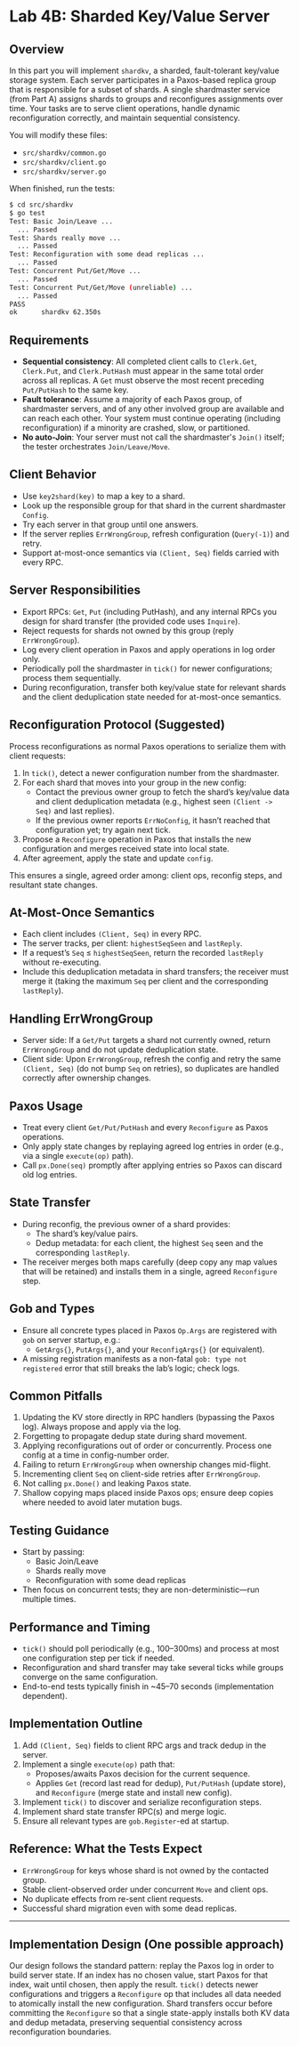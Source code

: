 # Lab 4B: Sharded Key/Value Server

## Overview

In this part you will implement `shardkv`, a sharded, fault-tolerant key/value storage system. Each server participates in a Paxos-based replica group that is responsible for a subset of shards. A single shardmaster service (from Part A) assigns shards to groups and reconfigures assignments over time. Your tasks are to serve client operations, handle dynamic reconfiguration correctly, and maintain sequential consistency.

You will modify these files:
- `src/shardkv/common.go`
- `src/shardkv/client.go`
- `src/shardkv/server.go`

When finished, run the tests:

```bash
$ cd src/shardkv
$ go test
Test: Basic Join/Leave ...
  ... Passed
Test: Shards really move ...
  ... Passed
Test: Reconfiguration with some dead replicas ...
  ... Passed
Test: Concurrent Put/Get/Move ...
  ... Passed
Test: Concurrent Put/Get/Move (unreliable) ...
  ... Passed
PASS
ok      shardkv 62.350s
```

## Requirements

- **Sequential consistency**: All completed client calls to `Clerk.Get`, `Clerk.Put`, and `Clerk.PutHash` must appear in the same total order across all replicas. A `Get` must observe the most recent preceding `Put/PutHash` to the same key.
- **Fault tolerance**: Assume a majority of each Paxos group, of shardmaster servers, and of any other involved group are available and can reach each other. Your system must continue operating (including reconfiguration) if a minority are crashed, slow, or partitioned.
- **No auto-Join**: Your server must not call the shardmaster's `Join()` itself; the tester orchestrates `Join/Leave/Move`.

## Client Behavior

- Use `key2shard(key)` to map a key to a shard.
- Look up the responsible group for that shard in the current shardmaster `Config`.
- Try each server in that group until one answers.
- If the server replies `ErrWrongGroup`, refresh configuration (`Query(-1)`) and retry.
- Support at-most-once semantics via `(Client, Seq)` fields carried with every RPC.

## Server Responsibilities

- Export RPCs: `Get`, `Put` (including PutHash), and any internal RPCs you design for shard transfer (the provided code uses `Inquire`).
- Reject requests for shards not owned by this group (reply `ErrWrongGroup`).
- Log every client operation in Paxos and apply operations in log order only.
- Periodically poll the shardmaster in `tick()` for newer configurations; process them sequentially.
- During reconfiguration, transfer both key/value state for relevant shards and the client deduplication state needed for at-most-once semantics.

## Reconfiguration Protocol (Suggested)

Process reconfigurations as normal Paxos operations to serialize them with client requests:
1. In `tick()`, detect a newer configuration number from the shardmaster.
2. For each shard that moves into your group in the new config:
   - Contact the previous owner group to fetch the shard’s key/value data and client deduplication metadata (e.g., highest seen `(Client -> Seq)` and last replies).
   - If the previous owner reports `ErrNoConfig`, it hasn’t reached that configuration yet; try again next tick.
3. Propose a `Reconfigure` operation in Paxos that installs the new configuration and merges received state into local state.
4. After agreement, apply the state and update `config`.

This ensures a single, agreed order among: client ops, reconfig steps, and resultant state changes.

## At-Most-Once Semantics

- Each client includes `(Client, Seq)` in every RPC.
- The server tracks, per client: `highestSeqSeen` and `lastReply`.
- If a request’s `Seq` ≤ `highestSeqSeen`, return the recorded `lastReply` without re-executing.
- Include this deduplication metadata in shard transfers; the receiver must merge it (taking the maximum `Seq` per client and the corresponding `lastReply`).

## Handling ErrWrongGroup

- Server side: If a `Get/Put` targets a shard not currently owned, return `ErrWrongGroup` and do not update deduplication state.
- Client side: Upon `ErrWrongGroup`, refresh the config and retry the same `(Client, Seq)` (do not bump `Seq` on retries), so duplicates are handled correctly after ownership changes.

## Paxos Usage

- Treat every client `Get/Put/PutHash` and every `Reconfigure` as Paxos operations.
- Only apply state changes by replaying agreed log entries in order (e.g., via a single `execute(op)` path).
- Call `px.Done(seq)` promptly after applying entries so Paxos can discard old log entries.

## State Transfer

- During reconfig, the previous owner of a shard provides:
  - The shard’s key/value pairs.
  - Dedup metadata: for each client, the highest `Seq` seen and the corresponding `lastReply`.
- The receiver merges both maps carefully (deep copy any map values that will be retained) and installs them in a single, agreed `Reconfigure` step.

## Gob and Types

- Ensure all concrete types placed in Paxos `Op.Args` are registered with `gob` on server startup, e.g.:
  - `GetArgs{}`, `PutArgs{}`, and your `ReconfigArgs{}` (or equivalent).
- A missing registration manifests as a non-fatal `gob: type not registered` error that still breaks the lab’s logic; check logs.

## Common Pitfalls

1. Updating the KV store directly in RPC handlers (bypassing the Paxos log). Always propose and apply via the log.
2. Forgetting to propagate dedup state during shard movement.
3. Applying reconfigurations out of order or concurrently. Process one config at a time in config-number order.
4. Failing to return `ErrWrongGroup` when ownership changes mid-flight.
5. Incrementing client `Seq` on client-side retries after `ErrWrongGroup`.
6. Not calling `px.Done()` and leaking Paxos state.
7. Shallow copying maps placed inside Paxos ops; ensure deep copies where needed to avoid later mutation bugs.

## Testing Guidance

- Start by passing:
  - Basic Join/Leave
  - Shards really move
  - Reconfiguration with some dead replicas
- Then focus on concurrent tests; they are non-deterministic—run multiple times.

## Performance and Timing

- `tick()` should poll periodically (e.g., 100–300ms) and process at most one configuration step per tick if needed.
- Reconfiguration and shard transfer may take several ticks while groups converge on the same configuration.
- End-to-end tests typically finish in ~45–70 seconds (implementation dependent).

## Implementation Outline

1. Add `(Client, Seq)` fields to client RPC args and track dedup in the server.
2. Implement a single `execute(op)` path that:
   - Proposes/awaits Paxos decision for the current sequence.
   - Applies `Get` (record last read for dedup), `Put/PutHash` (update store), and `Reconfigure` (merge state and install new config).
3. Implement `tick()` to discover and serialize reconfiguration steps.
4. Implement shard state transfer RPC(s) and merge logic.
5. Ensure all relevant types are `gob.Register`-ed at startup.

## Reference: What the Tests Expect

- `ErrWrongGroup` for keys whose shard is not owned by the contacted group.
- Stable client-observed order under concurrent `Move` and client ops.
- No duplicate effects from re-sent client requests.
- Successful shard migration even with some dead replicas.

---

## Implementation Design (One possible approach)

Our design follows the standard pattern: replay the Paxos log in order to build server state. If an index has no chosen value, start Paxos for that index, wait until chosen, then apply the result. `tick()` detects newer configurations and triggers a `Reconfigure` op that includes all data needed to atomically install the new configuration. Shard transfers occur before committing the `Reconfigure` so that a single state-apply installs both KV data and dedup metadata, preserving sequential consistency across reconfiguration boundaries.
